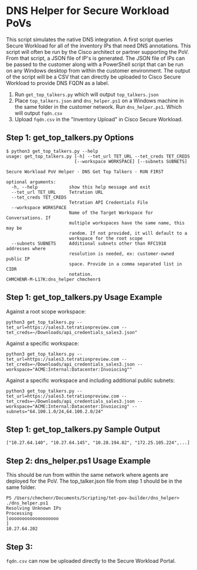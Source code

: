 # DNS Helper for Secure Workload PoVs
This script simulates the native DNS integration.  A first script queries Secure Workload for all of the inventory IPs that need DNS annotations.  This script will often be run by the Cisco architect or partner supporting the PoV.  From that script, a JSON file of IP's is generated.  The JSON file of IPs can be passed to the customer along with a PowerShell script that can be run on any Windows desktop from within the customer environment.  The output of the script will be a CSV that can directly be uploaded to Cisco Secure Workload to provide DNS FQDN as a label.

1. Run `get_top_talkers.py` which will output `top_talkers.json`
2. Place `top_talkers.json` and `dns_helper.ps1` on a Windows machine in the same folder in the customer network.  Run `dns_helper.ps1`. Which will output `fqdn.csv`
3. Upload `fqdn.csv` in the "Inventory Upload" in Cisco Secure Workload.

## Step 1: get_top_talkers.py Options
```
$ python3 get_top_talkers.py --help
usage: get_top_talkers.py [-h] --tet_url TET_URL --tet_creds TET_CREDS
                          [--workspace WORKSPACE] [--subnets SUBNETS]

Secure Workload PoV Helper - DNS Get Top Talkers - RUN FIRST

optional arguments:
  -h, --help            show this help message and exit
  --tet_url TET_URL     Tetration URL
  --tet_creds TET_CREDS
                        Tetration API Credentials File
  --workspace WORKSPACE
                        Name of the Target Workspace for Conversations. If
                        multiple workspaces have the same name, this may be
                        random. If not provided, it will default to a
                        workspace for the root scope
  --subnets SUBNETS     Additional subnets other than RFC1918 addresses where
                        resolution is needed, ex: customer-owned public IP
                        space. Provide in a comma separated list in CIDR
                        notation.
CHMCHENR-M-L17K:dns_helper chmchenr$ 
```

## Step 1: get_top_talkers.py Usage Example
Against a root scope workspace:
```
python3 get_top_talkers.py --tet_url=https://sales3.tetrationpreview.com --tet_creds=~/Downloads/api_credentials_sales3.json"
```

Against a specific workspace:
```
python3 get_top_talkers.py --tet_url=https://sales3.tetrationpreview.com --tet_creds=~/Downloads/api_credentials_sales3.json --workspace="ACME:Internal:Datacenter:Invoiocing""
```

Against a specific workspace and including additional public subnets:
```
python3 get_top_talkers.py --tet_url=https://sales3.tetrationpreview.com --tet_creds=~/Downloads/api_credentials_sales3.json --workspace="ACME:Internal:Datacenter:Invoiocing" --subnets="64.100.1.0/24,64.100.2.0/24"
```

## Step 1: get_top_talkers.py Sample Output
```
["10.27.64.140", "10.27.64.145", "10.28.194.82", "172.25.105.224",...]
```

## Step 2: dns_helper.ps1 Usage Example
This should be run from within the same network where agents are deployed for the PoV.  The top_talker.json file from step 1 should be in the same folder.
```
PS /Users/chmchenr/Documents/Scripting/tet-pov-builder/dns_helper> ./dns_helper.ps1                                                                                                                                  Resolving Unknown IPs                                                                                        Processing                                                                                                [ooooooooooooooooooo                                                                           ]                                                                                                                    10.27.64.202       
```

## Step 3:
`fqdn.csv` can now be uploaded directly to the Secure Workload Portal.